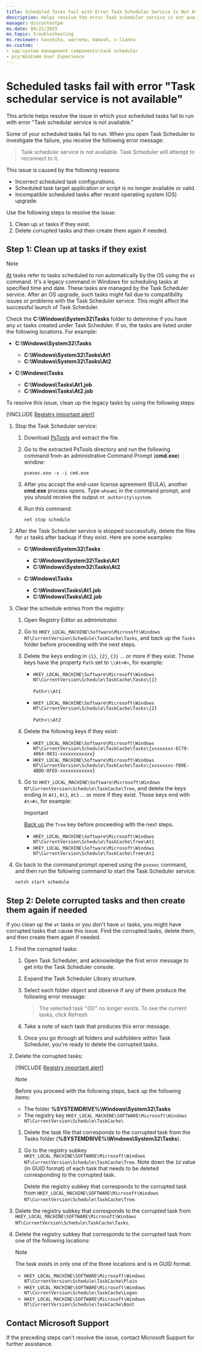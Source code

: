 ```yaml
---
title: Scheduled Tasks Fail with Error Task Schedular Service Is Not Available
description: Helps resolve the error Task schedular service is not available in which scheduled tasks fail.
manager: dcscontentpm
ms.date: 04/21/2025
ms.topic: troubleshooting
ms.reviewer: kaushika, warrenw, mamash, v-lianna
ms.custom:
- sap:system management components\task scheduler
- pcy:WinComm User Experience
---
```

# Scheduled tasks fail with error "Task schedular service is not available"

This article helps resolve the issue in which your scheduled tasks fail to run with error "Task schedular service is not available."

Some of your scheduled tasks fail to run. When you open Task Scheduler to investigate the failure, you receive the following error message:

> Task schedular service is not available. Task Scheduler will attempt to reconnect to it.

This issue is caused by the following reasons:

- Incorrect scheduled task configurations.
- Scheduled task target application or script is no longer available or valid.
- Incompatible scheduled tasks after recent operating system (OS) upgrade.

Use the following steps to resolve the issue:

1. Clean up `at` tasks if they exist.
2. Delete corrupted tasks and then create them again if needed.

## Step 1: Clean up at tasks if they exist

> [!NOTE]
> [At](/windows-server/administration/windows-commands/at) tasks refer to tasks scheduled to run automatically by the OS using the `at` command. It's a legacy command in Windows for scheduling tasks at specified time and date. These tasks are managed by the Task Scheduler service. After an OS upgrade, such tasks might fail due to compatibility issues or problems with the Task Scheduler service. This might affect the successful launch of Task Scheduler.

Check the **C:\\Windows\\System32\\Tasks** folder to determine if you have any `at` tasks created under Task Scheduler. If so, the tasks are listed under the following locations. For example:

- **C:\\Windows\\System32\\Tasks**
  - **C:\\Windows\\System32\\Tasks\\At1**
  - **C:\\Windows\\System32\\Tasks\\At2**

- **C:\\Windows\\Tasks**
  - **C:\\Windows\\Tasks\\At1.job**
  - **C:\\Windows\\Tasks\\At2.job**

To resolve this issue, clean up the legacy tasks by using the following steps:

[!INCLUDE [Registry important alert](../../includes/registry-important-alert.md)]

1. Stop the Task Scheduler service:

    1. Download [PsTools](/sysinternals/downloads/pstools) and extract the file.
    2. Go to the extracted PsTools directory and run the following command from an administrative Command Prompt (**cmd.exe**) window:

        ```console
        psexec.exe -s -i cmd.exe
        ```

    3. After you accept the end-user license agreement (EULA), another **cmd.exe** process opens. Type `whoami` in the command prompt, and you should receive the output `nt authority\system`.
    4. Run this command:

        ```console
        net stop schedule
        ```

2. After the Task Scheduler service is stopped successfully, delete the files for `at` tasks after backup if they exist. Here are some examples:

    - **C:\\Windows\\System32\\Tasks**
      - **C:\\Windows\\System32\\Tasks\\At1**
      - **C:\\Windows\\System32\\Tasks\\At2**

    - **C:\\Windows\\Tasks**
      - **C:\\Windows\\Tasks\\At1.job**
      - **C:\\Windows\\Tasks\\At2.job**

3. Clear the schedule entries from the registry:

    1. Open Registry Editor as administrator.
    2. Go to `HKEY_LOCAL_MACHINE\Software\Microsoft\Windows NT\CurrentVersion\Schedule\TaskCache\Tasks`, and back up the `Tasks` folder before proceeding with the next steps.
    3. Delete the keys ending in `{1}`, `{2}`, `{3}` … or more if they exist. Those keys have the property `Path` set to `\\At<#>`, for example:

        - `HKEY_LOCAL_MACHINE\Software\Microsoft\Windows NT\CurrentVersion\Schedule\TaskCache\Tasks\{1}`

            `Path`=`\\At1`

        - `HKEY_LOCAL_MACHINE\Software\Microsoft\Windows NT\CurrentVersion\Schedule\TaskCache\Tasks\{2}`

            `Path`=`\\At2`

    4. Delete the following keys if they exist:

        - `HKEY_LOCAL_MACHINE\Software\Microsoft\Windows NT\CurrentVersion\Schedule\TaskCache\Tasks\{xxxxxxxx-EC79-4064-9831-xxxxxxxxxxxx}`
        - `HKEY_LOCAL_MACHINE\Software\Microsoft\Windows NT\CurrentVersion\Schedule\TaskCache\Tasks\{xxxxxxxx-FB9E-4BDD-8FED-xxxxxxxxxxxx}`

    5. Go to `HKEY_LOCAL_MACHINE\Software\Microsoft\Windows NT\CurrentVersion\Schedule\TaskCache\Tree`, and delete the keys ending in `At1`, `At2`, `At3` … or more if they exist. Those keys end with `At<#>`, for example:

        > [!IMPORTANT]
        > [Back up](https://support.microsoft.com/topic/855140ad-e318-2a13-2829-d428a2ab0692) the `Tree` key before proceeding with the next steps.

        - `HKEY_LOCAL_MACHINE\Software\Microsoft\Windows NT\CurrentVersion\Schedule\TaskCache\Tree\At1`
        - `HKEY_LOCAL_MACHINE\Software\Microsoft\Windows NT\CurrentVersion\Schedule\TaskCache\Tree\At2`

4. Go back to the command prompt opened using the `psexec` command, and then run the following command to start the Task Scheduler service:

    ```console
    netsh start schedule
    ```

## Step 2: Delete corrupted tasks and then create them again if needed

If you clean up the `at` tasks or you don't have `at` tasks, you might have corrupted tasks that cause this issue. Find the corrupted tasks, delete them, and then create them again if needed.

1. Find the corrupted tasks:

    1. Open Task Scheduler, and acknowledge the first error message to get into the Task Scheduler console.
    2. Expand the Task Scheduler Library structure.
    3. Select each folder object and observe if any of them produce the following error message:

        > The selected task "{0}" no longer exists. To see the current tasks, click Refresh.

    4. Take a note of each task that produces this error message.
    5. Once you go through all folders and subfolders within Task Scheduler, you're ready to delete the corrupted tasks.

2. Delete the corrupted tasks:

    [!INCLUDE [Registry important alert](../../includes/registry-important-alert.md)]

    > [!NOTE]
    > Before you proceed with the following steps, back up the following items:
    >
    > - The folder **%SYSTEMDRIVE%\\Windows\\System32\\Tasks**
    > - The registry key `HKEY_LOCAL_MACHINE\SOFTWARE\Microsoft\Windows NT\CurrentVersion\Schedule\TaskCache\`

    1. Delete the task file that corresponds to the corrupted task from the Tasks folder (**%SYSTEMDRIVE%\\Windows\\System32\\Tasks**).
    2. Go to the registry subkey `HKEY_LOCAL_MACHINE\SOFTWARE\Microsoft\Windows NT\CurrentVersion\Schedule\TaskCache\Tree`. Note down the `Id` value (in GUID format) of each task that needs to be deleted corresponding to the corrupted task.

        Delete the registry subkey that corresponds to the corrupted task from `HKEY_LOCAL_MACHINE\SOFTWARE\Microsoft\Windows NT\CurrentVersion\Schedule\TaskCache\Tree`.

3. Delete the registry subkey that corresponds to the corrupted task from `HKEY_LOCAL_MACHINE\SOFTWARE\Microsoft\Windows NT\CurrentVersion\Schedule\TaskCache\Tasks`.

4. Delete the registry subkey that corresponds to the corrupted task from one of the following locations:

    > [!NOTE]
    > The task exists in only one of the three locations and is in GUID format.

    - `HKEY_LOCAL_MACHINE\SOFTWARE\Microsoft\Windows NT\CurrentVersion\Schedule\TaskCache\Plain`
    - `HKEY_LOCAL_MACHINE\SOFTWARE\Microsoft\Windows NT\CurrentVersion\Schedule\TaskCache\Logon`
    - `HKEY_LOCAL_MACHINE\SOFTWARE\Microsoft\Windows NT\CurrentVersion\Schedule\TaskCache\Boot`

## Contact Microsoft Support

If the preceding steps can't resolve the issue, contact Microsoft Support for further assistance.
